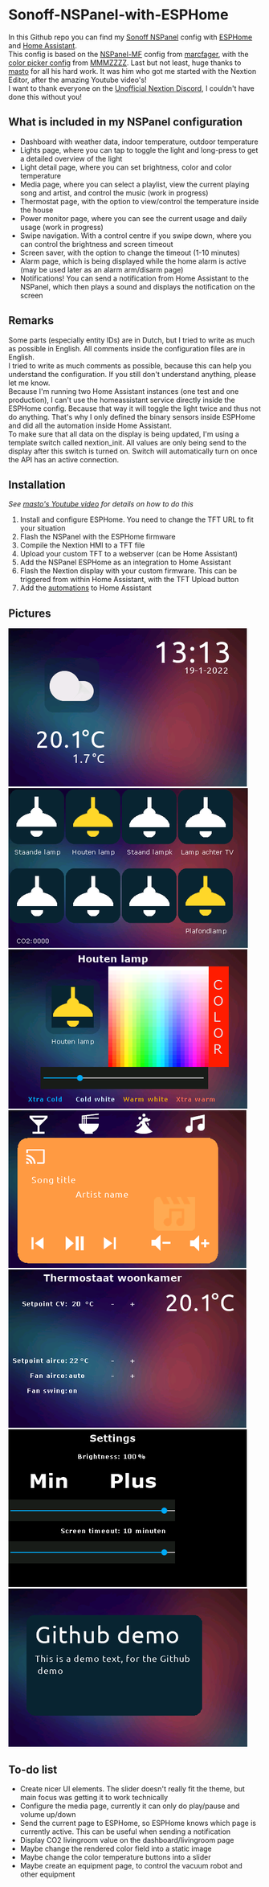 # Sonoff-NSPanel-with-ESPHome

In this Github repo you can find my [Sonoff NSPanel](https://sonoff.tech/product/smart-wall-swtich/nspanel/) config with [ESPHome](https://esphome.io/) and [Home Assistant](https://www.home-assistant.io/).\
This config is based on the [NSPanel-MF](https://github.com/marcfager/nspanel-mf) config from [marcfager](https://github.com/marcfager), with the [color picker config](https://github.com/MMMZZZZ/Random-Stuff/tree/master/Nextion%20HSV%20Test) from [MMMZZZZ](https://github.com/MMMZZZZ). Last but not least, huge thanks to [masto](https://github.com/masto/NSPanel-Demo-Files/) for all his hard work. It was him who got me started with the Nextion Editor, after the amazing Youtube video's!\
I want to thank everyone on the [Unofficial Nextion Discord](https://discord.gg/98V7qp4), I couldn't have done this without you!

## What is included in my NSPanel configuration
- Dashboard with weather data, indoor temperature, outdoor temperature
- Lights page, where you can tap to toggle the light and long-press to get a detailed overview of the light
- Light detail page, where you can set brightness, color and color temperature
- Media page, where you can select a playlist, view the current playing song and artist, and control the music (work in progress)
- Thermostat page, with the option to view/control the temperature inside the house
- Power monitor page, where you can see the current usage and daily usage (work in progress)
- Swipe navigation. With a control centre if you swipe down, where you can control the brightness and screen timeout
- Screen saver, with the option to change the timeout (1-10 minutes)
- Alarm page, which is being displayed while the home alarm is active (may be used later as an alarm arm/disarm page)
- Notifications! You can send a notification from Home Assistant to the NSPanel, which then plays a sound and displays the notification on the screen

## Remarks
Some parts (especially entity IDs) are in Dutch, but I tried to write as much as possible in English. All comments inside the configuration files are in English.\
I tried to write as much comments as possible, because this can help you understand the configuration. If you still don't understand anything, please let me know.\
Because I'm running two Home Assistant instances (one test and one production), I can't use the homeassistant service directly inside the ESPHome config. Because that way it will toggle the light twice and thus not do anything. That's why I only defined the binary sensors inside ESPHome and did all the automation inside Home Assistant.\
To make sure that all data on the display is being updated, I'm using a template switch called nextion_init. All values are only being send to the display after this switch is turned on. Switch will automatically turn on once the API has an active connection.

## Installation
*See [masto's Youtube video](https://youtu.be/Kdf6W_Ied4o) for details on how to do this*
1. Install and configure ESPHome. You need to change the TFT URL to fit your situation
2. Flash the NSPanel with the ESPHome firmware
3. Compile the Nextion HMI to a TFT file
4. Upload your custom TFT to a webserver (can be Home Assistant)
5. Add the NSPanel ESPHome as an integration to Home Assistant
7. Flash the Nextion display with your custom firmware. This can be triggered from within Home Assistant, with the TFT Upload button
8. Add the [automations](https://github.com/TyzzyT/Sonoff-NSPanel-with-ESPHome/blob/main/Home%20Assistant/automations.yaml) to Home Assistant

## Pictures
![Dashboard](https://github.com/TyzzyT/Sonoff-NSPanel-with-ESPHome/blob/main/images/page-dashboard.png?raw=true)\
![Livingroom](https://github.com/TyzzyT/Sonoff-NSPanel-with-ESPHome/blob/main/images/page-livingroom.png?raw=true)\
![Lightdetails](https://github.com/TyzzyT/Sonoff-NSPanel-with-ESPHome/blob/main/images/page-lightdetails.png?raw=true)\
![Media](https://github.com/TyzzyT/Sonoff-NSPanel-with-ESPHome/blob/main/images/page-media.png?raw=true)\
![Thermostat](https://github.com/TyzzyT/Sonoff-NSPanel-with-ESPHome/blob/main/images/page-thermostat.png?raw=true)\
![Settings](https://github.com/TyzzyT/Sonoff-NSPanel-with-ESPHome/blob/main/images/page-settings.png?raw=true)\
![Notification](https://github.com/TyzzyT/Sonoff-NSPanel-with-ESPHome/blob/main/images/page-notification.png?raw=true)

## To-do list
- Create nicer UI elements. The slider doesn't really fit the theme, but main focus was getting it to work technically
- Configure the media page, currently it can only do play/pause and volume up/down
- Send the current page to ESPHome, so ESPHome knows which page is currently active. This can be useful when sending a notification
- Display CO2 livingroom value on the dashboard/livingroom page
- Maybe change the rendered color field into a static image
- Maybe change the color temperature buttons into a slider
- Maybe create an equipment page, to control the vacuum robot and other equipment
